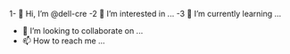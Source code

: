 1- 👋 Hi, I’m @dell-cre
-2 👀 I’m interested in ...
-3 🌱 I’m currently learning ...
- 💞️ I’m looking to collaborate on ...
- 📫 How to reach me ...

<!---
dell-cre/dell-cre is a ✨ special ✨ repository because its `README.md` (this file) appears on your GitHub profile.
You can click the Preview link to take a look at your changes.
--->
